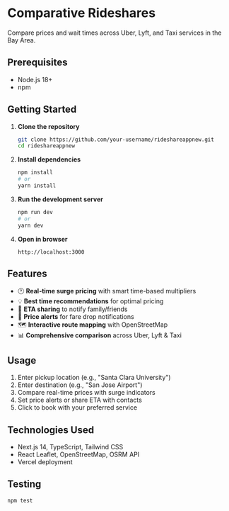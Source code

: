 # Comparative Rideshares

Compare prices and wait times across Uber, Lyft, and Taxi services in the Bay Area.

## Prerequisites
- Node.js 18+ 
- npm

## Getting Started

1. **Clone the repository**
   ```bash
   git clone https://github.com/your-username/rideshareappnew.git
   cd rideshareappnew
   ```

2. **Install dependencies**
   ```bash
   npm install
   # or
   yarn install
   ```

3. **Run the development server**
   ```bash
   npm run dev
   # or
   yarn dev
   ```

4. **Open in browser**
   ```
   http://localhost:3000
   ```

## Features
- 🕐 **Real-time surge pricing** with smart time-based multipliers
- 💡 **Best time recommendations** for optimal pricing
- 📱 **ETA sharing** to notify family/friends
- 🔔 **Price alerts** for fare drop notifications
- 🗺️ **Interactive route mapping** with OpenStreetMap
- 📊 **Comprehensive comparison** across Uber, Lyft & Taxi

## Usage
1. Enter pickup location (e.g., "Santa Clara University")
2. Enter destination (e.g., "San Jose Airport") 
3. Compare real-time prices with surge indicators
4. Set price alerts or share ETA with contacts
5. Click to book with your preferred service

## Technologies Used
- Next.js 14, TypeScript, Tailwind CSS
- React Leaflet, OpenStreetMap, OSRM API
- Vercel deployment

## Testing
```bash
npm test
```
```